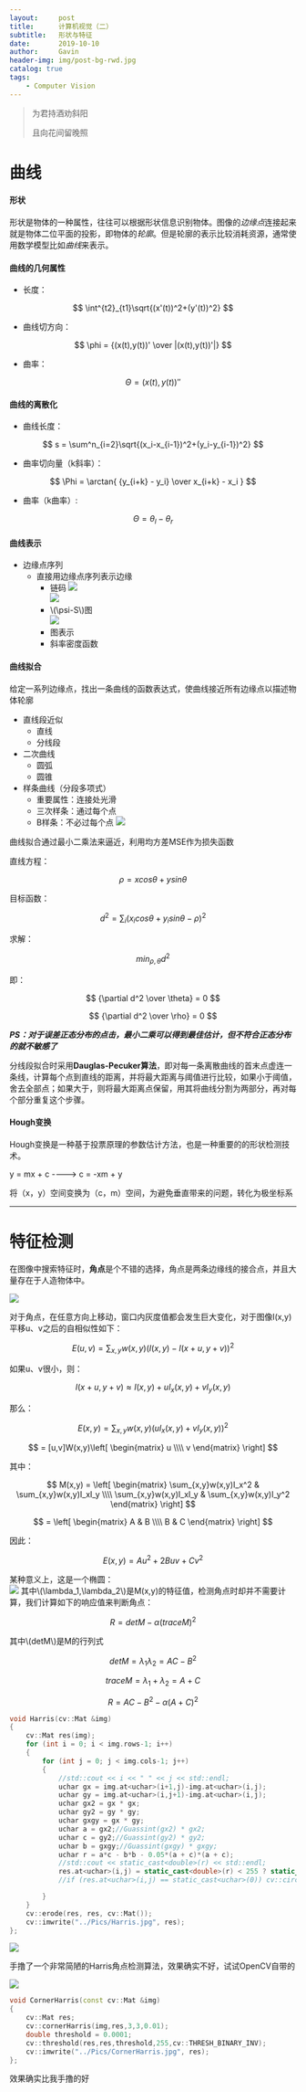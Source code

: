 ```yaml
---
layout:     post
title:      计算机视觉（二）
subtitle:   形状与特征
date:       2019-10-10
author:     Gavin
header-img: img/post-bg-rwd.jpg
catalog: true
tags:
    - Computer Vision
---
```


> 为君持酒劝斜阳
> 
> 且向花间留晚照

# 曲线

#### 形状

形状是物体的一种属性，往往可以根据形状信息识别物体。图像的*边缘点*连接起来就是物体二位平面的投影，即物体的*轮廓*。但是轮廓的表示比较消耗资源，通常使用数学模型比如*曲线*来表示。  

#### 曲线的几何属性

+ 长度：  

$$ \int^{t2}_{t1}\sqrt{(x'(t))^2+(y'(t))^2} $$

+ 曲线切方向：  

$$ \phi = {(x(t),y(t))' \over |(x(t),y(t))'|} $$

+ 曲率：  

$$ \Theta = (x(t),y(t))'' $$

#### 曲线的离散化

+ 曲线长度：  

$$ s = \sum^n_{i=2}\sqrt{(x_i-x_{i-1})^2+(y_i-y_{i-1})^2} $$


+ 曲率切向量（k斜率）：  

$$ \Phi = \arctan{ {y_{i+k} - y_i} \over x_{i+k} - x_i } $$  

+ 曲率（k曲率）:  

$$ \Theta = \theta_l - \theta_r $$

#### 曲线表示

+ 边缘点序列  
	+ 直接用边缘点序列表示边缘
		+ 链码
		![](http://45.32.68.50/large/006y8mN6ly1g7r34s8ulnj30o10d9n0v.jpg)  
		![](http://45.32.68.50/large/006y8mN6ly1g7r358zxe8j30pf0h6jw9.jpg)
		+ \\(\psi-S\\)图  
		![](http://45.32.68.50/large/006y8mN6ly1g7r37e9dkjj30o70ev0wo.jpg)  
		+ 图表示
		+ 斜率密度函数

#### 曲线拟合

给定一系列边缘点，找出一条曲线的函数表达式，使曲线接近所有边缘点以描述物体轮廓  

+ 直线段近似
	+ 直线
	+ 分线段
+ 二次曲线
	+ 圆弧
	+ 圆锥
+ 样条曲线（分段多项式）
	+ 重要属性：连接处光滑
	+ 三次样条：通过每个点
	+ B样条：不必过每个点
![](http://45.32.68.50/large/006y8mN6ly1g7r492o6kaj30pc0boq6a.jpg)  

曲线拟合通过最小二乘法来逼近，利用均方差MSE作为损失函数  

直线方程：  

$$ \rho = xcos\theta + ysin\theta $$  

目标函数：  

$$ d^2 = \sum_i(x_icos\theta+y_isin\theta-\rho)^2 $$

求解：  

$$ min_{\rho,\theta}d^2 $$  

即：  

$$ {\partial d^2 \over \theta} = 0 $$  

$$ {\partial d^2 \over \rho} = 0 $$  

***PS：对于误差正态分布的点击，最小二乘可以得到最佳估计，但不符合正态分布的就不敏感了***

分线段拟合时采用**Dauglas\-Pecuker算法**，即对每一条离散曲线的首末点虚连一条线，计算每个点到直线的距离，并将最大距离与阈值进行比较，如果小于阈值，舍去全部点；如果大于，则将最大距离点保留，用其将曲线分割为两部分，再对每个部分重复这个步骤。

#### Hough变换

Hough变换是一种基于投票原理的参数估计方法，也是一种重要的的形状检测技术。  

y = mx + c ----> c = -xm + y  

将（x，y）空间变换为（c，m）空间，为避免垂直带来的问题，转化为极坐标系

---

# 特征检测

在图像中搜索特征时，**角点**是个不错的选择，角点是两条边缘线的接合点，并且大量存在于人造物体中。  

![](http://45.32.68.50/large/006y8mN6ly1g7s6gtqcedj30ot08emy0.jpg)  

对于角点，在任意方向上移动，窗口内灰度值都会发生巨大变化，对于图像I(x,y)平移u、v之后的自相似性如下：  

$$ E(u,v) = \sum_{x,y}w(x,y)(I(x,y)-I(x+u,y+v))^2 $$

如果u、v很小，则：  

$$ I(x+u,y+v) \approx I(x,y) + uI_x(x,y) + vI_y(x,y) $$

那么：  

$$ E(x,y) = \sum_{x,y}w(x,y)( uI_x(x,y) + vI_y(x,y))^2 $$  

$$ = [u,v]W(x,y)\left[ 
		\begin{matrix}
		u \\\\
		v 
		\end{matrix}
		\right]
$$

其中：  

$$ M(x,y) = \left[ 
		\begin{matrix}
		\sum_{x,y}w(x,y)I_x^2 & \sum_{x,y}w(x,y)I_xI_y \\\\
		\sum_{x,y}w(x,y)I_xI_y & \sum_{x,y}w(x,y)I_y^2 
		\end{matrix}
		\right]
$$

$$ = \left[ 
		\begin{matrix}
		A & B \\\\
		B & C 
		\end{matrix}
		\right]
$$

因此：  

$$ E(x,y) = Au^2 + 2Buv + Cv^2 $$  

某种意义上，这是一个椭圆：  
![](http://45.32.68.50/large/006y8mN6ly1g7s7wla89ej30bq04q3zd.jpg)
其中\\(\lambda_1,\lambda_2\\)是M(x,y)的特征值，检测角点时却并不需要计算，我们计算如下的响应值来判断角点：  

$$ R=det M - \alpha(traceM)^2 $$  

其中\\(detM\\)是M的行列式  

$$ det M = \lambda_1\lambda_2=AC-B^2 $$

$$ traceM=\lambda_1+\lambda_2=A+C $$

$$ R = AC - B^2 - \alpha(A+C)^2 $$

```cpp
void Harris(cv::Mat &img)
{
    cv::Mat res(img);
    for (int i = 0; i < img.rows-1; i++)
    {
        for (int j = 0; j < img.cols-1; j++)
        {
            //std::cout << i << " " << j << std::endl;
            uchar gx = img.at<uchar>(i+1,j)-img.at<uchar>(i,j);
            uchar gy = img.at<uchar>(i,j+1)-img.at<uchar>(i,j);
            uchar gx2 = gx * gx;
            uchar gy2 = gy * gy;
            uchar gxgy = gx * gy;
            uchar a = gx2;//Guassint(gx2) * gx2;
            uchar c = gy2;//Guassint(gy2) * gy2;
            uchar b = gxgy;//Guassint(gxgy) * gxgy;
            uchar r = a*c - b*b - 0.05*(a + c)*(a + c);
            //std::cout << static_cast<double>(r) << std::endl;
            res.at<uchar>(i,j) = static_cast<double>(r) < 255 ? static_cast<uchar>(255) : static_cast<uchar>(0);
            //if (res.at<uchar>(i,j) == static_cast<uchar>(0)) cv::circle(res, cv::Point(i,j), 5, 0);

        }
    }
    cv::erode(res, res, cv::Mat());
    cv::imwrite("../Pics/Harris.jpg", res);
};
```

![](http://45.32.68.50/large/006y8mN6ly1g7swevlzs1j30ku0kun0w.jpg)  

手撸了一个非常简陋的Harris角点检测算法，效果确实不好，试试OpenCV自带的  

![](http://45.32.68.50/large/006y8mN6ly1g7swoepojej30ku0kun0a.jpg)  

```cpp
void CornerHarris(const cv::Mat &img)
{
    cv::Mat res;
    cv::cornerHarris(img,res,3,3,0.01);
    double threshold = 0.0001;
    cv::threshold(res,res,threshold,255,cv::THRESH_BINARY_INV);
    cv::imwrite("../Pics/CornerHarris.jpg", res);
};
```  

效果确实比我手撸的好

